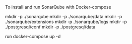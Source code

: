 
To install and run SonarQube with Docker-compose

mkdir -p ./sonarqube
mkdir -p ./sonarqube/data
mkdir -p ./sonarqube/extensions
mkdir -p ./sonarqube/logs
mkdir -p ./postgresql/conf
mkdir -p ./postgresql/data

run docker-compose up -d